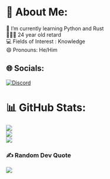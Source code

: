 # 💫 About Me:
🌱 I’m currently learning Python and Rust<br>👨🏽‍💻 24 year old retard <br>💻 Fields of Interest : Knowledge <br>😄 Pronouns: He/Him


## 🌐 Socials:
[![Discord](https://img.shields.io/badge/Discord-%237289DA.svg?logo=discord&logoColor=white)](https://discord.com/users/239699019415158787)

# 📊 GitHub Stats:
![](https://github-readme-stats.vercel.app/api?username=CatfishGG&theme=dark&hide_border=false&include_all_commits=true&count_private=true)<br/>
![](https://github-readme-streak-stats.herokuapp.com/?user=CatfishGG&theme=dark&hide_border=false)<br/>
![](https://github-readme-stats.vercel.app/api/top-langs/?username=CatfishGG&theme=dark&hide_border=false&include_all_commits=true&count_private=true&layout=compact)

### ✍️ Random Dev Quote
![](https://quotes-github-readme.vercel.app/api?type=horizontal&theme=radical)
